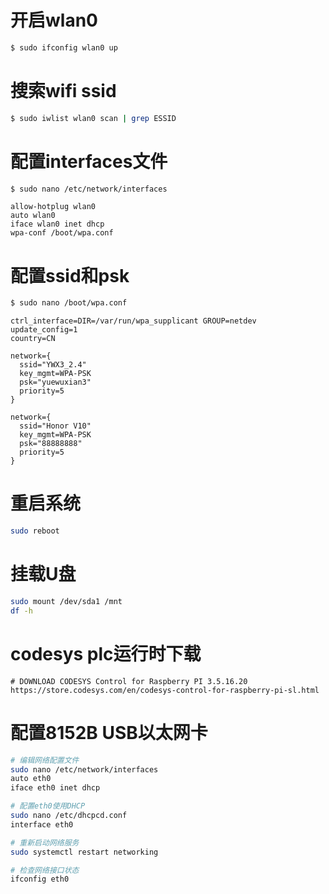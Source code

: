 # 开启wlan0
```bash
$ sudo ifconfig wlan0 up
```

# 搜索wifi ssid
```bash
$ sudo iwlist wlan0 scan | grep ESSID
```

# 配置interfaces文件
```bash
$ sudo nano /etc/network/interfaces
```
```
allow-hotplug wlan0
auto wlan0
iface wlan0 inet dhcp
wpa-conf /boot/wpa.conf
```

# 配置ssid和psk
```bash
$ sudo nano /boot/wpa.conf
```
```
ctrl_interface=DIR=/var/run/wpa_supplicant GROUP=netdev
update_config=1
country=CN

network={
  ssid="YWX3_2.4"
  key_mgmt=WPA-PSK
  psk="yuewuxian3"
  priority=5
}

network={
  ssid="Honor V10"
  key_mgmt=WPA-PSK
  psk="88888888"
  priority=5
}
```

# 重启系统
```bash
sudo reboot
```

# 挂载U盘
```bash
sudo mount /dev/sda1 /mnt
df -h
```

# codesys plc运行时下载
```
# DOWNLOAD CODESYS Control for Raspberry PI 3.5.16.20
https://store.codesys.com/en/codesys-control-for-raspberry-pi-sl.html
```

# 配置8152B USB以太网卡
```bash
# 编辑网络配置文件
sudo nano /etc/network/interfaces
auto eth0
iface eth0 inet dhcp

# 配置eth0使用DHCP
sudo nano /etc/dhcpcd.conf
interface eth0

# 重新启动网络服务
sudo systemctl restart networking

# 检查网络接口状态
ifconfig eth0
```
